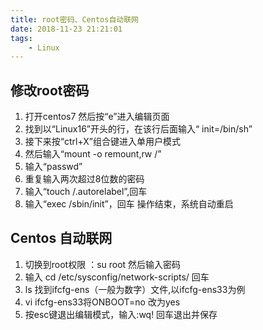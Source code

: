```yaml
---
title: root密码、Centos自动联网
date: 2018-11-23 21:21:01
tags:
    - Linux
---
```

## 修改root密码
1.	打开centos7 然后按“e”进入编辑页面
2.	找到以“Linux16”开头的行，在该行后面输入“ init=/bin/sh”
3.	接下来按“ctrl+X”组合键进入单用户模式
4.	然后输入“mount -o remount,rw /”
5.	输入“passwd”
6.	重复输入两次超过8位数的密码
7.	输入“touch /.autorelabel”,回车
8.	输入“exec /sbin/init”，回车  操作结束，系统自动重启

## Centos 自动联网
1. 切换到root权限 ：su root   然后输入密码
2. 输入 cd /etc/sysconfig/network-scripts/ 回车
3. ls  找到ifcfg-ens（一般为数字）文件,以ifcfg-ens33为例
4. vi ifcfg-ens33将ONBOOT=no  改为yes
5. 按esc键退出编辑模式，输入:wq! 回车退出并保存
